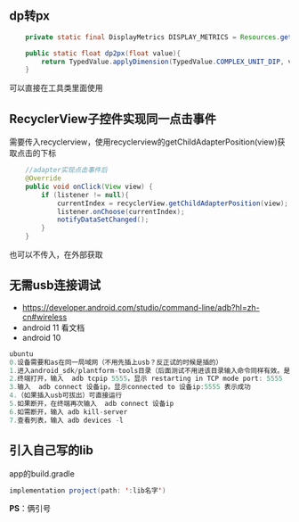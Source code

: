 ## dp转px
```java
    private static final DisplayMetrics DISPLAY_METRICS = Resources.getSystem().getDisplayMetrics();

    public static float dp2px(float value){
        return TypedValue.applyDimension(TypedValue.COMPLEX_UNIT_DIP, value, DISPLAY_METRICS);
    }
```
可以直接在工具类里面使用

## RecyclerView子控件实现同一点击事件

需要传入recyclerview，使用recyclerview的getChildAdapterPosition(view)获取点击的下标
```java
    //adapter实现点击事件后
    @Override
    public void onClick(View view) {
        if (listener != null){
            currentIndex = recyclerView.getChildAdapterPosition(view);
            listener.onChoose(currentIndex);
            notifyDataSetChanged();
        }
    }
```
也可以不传入，在外部获取
## 无需usb连接调试
- https://developer.android.com/studio/command-line/adb?hl=zh-cn#wireless
- android 11 看文档
- android 10
```java
ubuntu
0.设备需要和as在同一局域网（不用先插上usb？反正试的时候是插的）
1.进入android_sdk/plantform-tools目录（后面测试不用进该目录输入命令同样有效。是配置过了？母鸡）
2.终端打开，输入  adb tcpip 5555，显示 restarting in TCP mode port: 5555
3.输入  adb connect 设备ip，显示connected to 设备ip:5555 表示成功
4.（如果插入usb可拔出）可直接运行
5.如果断开，在终端再次输入  adb connect 设备ip
6.如需断开，输入 adb kill-server
7.查看列表，输入 adb devices -l
```
## 引入自己写的lib
app的build.gradle
```java
implementation project(path: ':lib名字')
```
**PS**：俩引号




